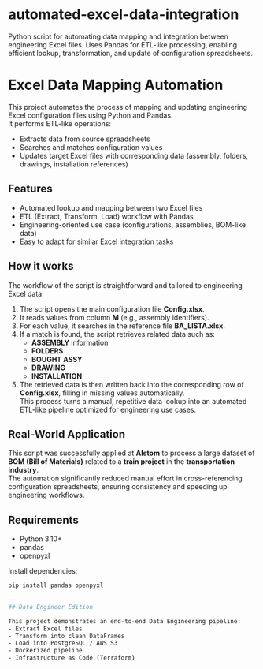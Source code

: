 # automated-excel-data-integration
Python script for automating data mapping and integration between engineering Excel files. Uses Pandas for ETL-like processing, enabling efficient lookup, transformation, and update of configuration spreadsheets.

# Excel Data Mapping Automation

This project automates the process of mapping and updating engineering Excel configuration files using Python and Pandas.  
It performs ETL-like operations:
- Extracts data from source spreadsheets
- Searches and matches configuration values
- Updates target Excel files with corresponding data (assembly, folders, drawings, installation references)

## Features
- Automated lookup and mapping between two Excel files
- ETL (Extract, Transform, Load) workflow with Pandas
- Engineering-oriented use case (configurations, assemblies, BOM-like data)
- Easy to adapt for similar Excel integration tasks

## How it works
The workflow of the script is straightforward and tailored to engineering Excel data:
1. The script opens the main configuration file **Config.xlsx**.  
2. It reads values from column **M** (e.g., assembly identifiers).  
3. For each value, it searches in the reference file **BA_LISTA.xlsx**.  
4. If a match is found, the script retrieves related data such as:
   - **ASSEMBLY** information  
   - **FOLDERS**  
   - **BOUGHT ASSY**  
   - **DRAWING**  
   - **INSTALLATION**
5. The retrieved data is then written back into the corresponding row of **Config.xlsx**, filling in missing values automatically.  
This process turns a manual, repetitive data lookup into an automated ETL-like pipeline optimized for engineering use cases.

## Real-World Application
This script was successfully applied at **Alstom** to process a large dataset of **BOM (Bill of Materials)** related to a **train project** in the **transportation industry**.  
The automation significantly reduced manual effort in cross-referencing configuration spreadsheets, ensuring consistency and speeding up engineering workflows.

## Requirements
- Python 3.10+
- pandas
- openpyxl

Install dependencies:
```bash
pip install pandas openpyxl

---
## Data Engineer Edition

This project demonstrates an end-to-end Data Engineering pipeline:
- Extract Excel files
- Transform into clean DataFrames
- Load into PostgreSQL / AWS S3
- Dockerized pipeline
- Infrastructure as Code (Terraform)